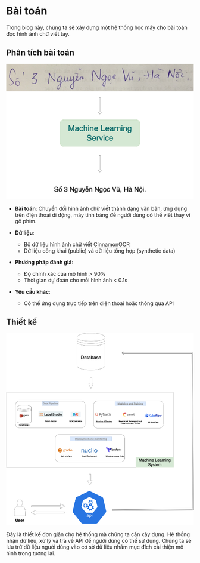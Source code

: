 # Bài toán
Trong blog này, chúng ta sẽ xây dựng một hệ thống học máy cho bài toán đọc hình ảnh chữ viết tay.

## Phân tích bài toán
![alt text](./images/service.png "Bài toán")
- **Bài toán**: Chuyển đổi hình ảnh chữ viết thành dạng văn bản, ứng dụng trên điện thoại di động, máy tính bảng để người dùng có thể viết thay vì gõ phím.

- **Dữ liệu**: 
    - Bộ dữ liệu hình ảnh chữ viết [CinnamonOCR](https://drive.google.com/drive/folders/1Qa2YA6w6V5MaNV-qxqhsHHoYFRK5JB39)
    - Dữ liệu công khai (public) và dữ liệu tổng hợp (synthetic data)

- **Phương pháp đánh giá**: 
    - Độ chính xác của mô hình > 90%
    - Thời gian dự đoán cho mỗi hình ảnh < 0.1s

- **Yêu cầu khác**:
    - Có thể ứng dụng trực tiếp trên điện thoại hoặc thông qua API

## Thiết kế 
![alt text](./images/problem.png "Hệ thống học máy")

Đây là thiết kế đơn giản cho hệ thống mà chúng ta cần xây dựng. Hệ thống nhận dữ liệu, xử lý và trả về API để người dùng có thể sử dụng. Chúng ta sẽ lưu trữ dữ liệu người dùng vào cơ sở dữ liệu nhằm mục đích cải thiện mô hình trong tương lai.
